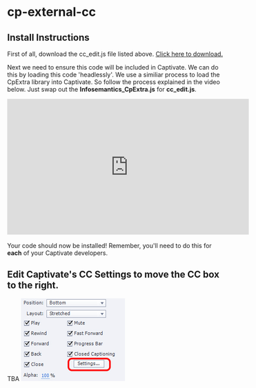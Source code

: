 # cp-external-cc
## Install Instructions
First of all, download the cc_edit.js file listed above. [Click here to download.](https://github.com/WidgetKing/cp-external-cc-box/blob/main/cc-edit.js?raw=true)

Next we need to ensure this code will be included in Captivate. We can do this by loading this code 'headlessly'. We use a similiar process to load the CpExtra library into Captivate. So follow the process explained in the video below. Just swap out the **Infosemantics_CpExtra.js** for **cc_edit.js**.

<iframe width="560" height="315" src="https://www.youtube.com/embed/i-px1CkiDHM" title="YouTube video player" frameborder="0" allow="accelerometer; autoplay; clipboard-write; encrypted-media; gyroscope; picture-in-picture" allowfullscreen></iframe>

Your code should now be installed! Remember, you'll need to do this for **each** of your Captivate developers. 

## Edit Captivate's CC Settings to move the CC box to the right.
TBA
![Skin Editor Dialogue with Closed Captioning settings button](https://github.com/WidgetKing/cp-external-cc-box/blob/main/images/cc-settings.jpg?raw=true)